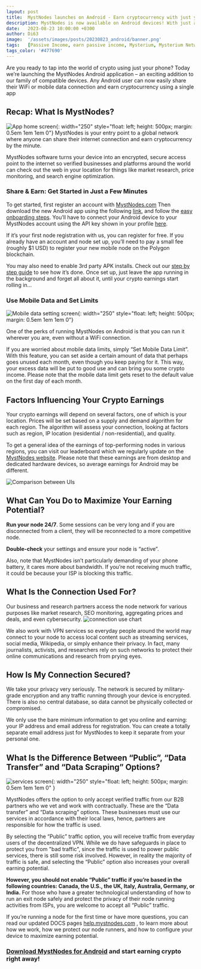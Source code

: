 ```yaml
---
layout: post
title:  MystNodes launches on Android - Earn cryptocurrency with just your phone
description: MystNodes is now available on Android devices! With just a few clicks you can easily turn your phone into an earnings machine. Find out more in our blog post!
date:   2023-08-23 10:00:00 +0300
author: Di63
image:  '/assets/images/posts/20230823_android/banner.png'
tags:   [Passive Income, earn passive income, Mysterium, Mysterium Network, MystNodes, Node Runner]
tags_color: '#477690'
---
```


Are you ready to tap into the world of crypto using just your phone?
Today we’re launching the MystNodes Android application – an exciting addition to our family of compatible devices.
Any Android user can now easily share their WiFi or mobile data connection and earn cryptocurrency using a single app

## Recap: What Is MystNodes? ##

![App home screen]({{site.baseurl}}/assets/images/posts/20230823_android/1.png){:  width="250" style="float: left; height: 500px; margin: 0.5em 1em 1em 0"}
MystNodes is your entry point to a global network where anyone can share their
internet connection and earn cryptocurrency by the minute.

MystNodes software turns your device into an encrypted, secure access point to the internet so verified businesses and platforms around the world can check out the web in your location for things like market research, price monitoring, and search engine optimization.

### Share & Earn: Get Started in Just a Few Minutes ###
To get started, first register an account with [MystNodes.com](https://mystnodes.com)
Then download the new Android app using the following [link](https://github.com/mysteriumnetwork/mysterium-mobile-provider/releases/latest/download/MystNodes_provider.apk), and follow the [easy onboarding steps](https://help.mystnodes.com/en/articles/8165874-getting-started-with-mystnodes-app). You’ll have to connect your Android device to your MystNodes account using the API key shown in your profile [here](https://mystnodes.com/me).

If it’s your first node registration with us, you can register for free. If you already have an account and node set up, you’ll need to pay a small fee (roughly $1 USD) to register your new mobile node on the Polygon blockchain.

You may also need to enable 3rd party APK installs. Check out our [step by step guide](https://help.mystnodes.com/en/articles/8165874-getting-started-with-mystnodes-app) to see how it’s done.
Once set up, just leave the app running in the background and forget all about it, until your crypto earnings start rolling in…

### Use Mobile Data and Set Limits ###

![Mobile data setting screen]({{site.baseurl}}/assets/images/posts/20230823_android/2.png){: width="250" style="float: left; height: 500px; margin: 0.5em 1em 1em 0"}

One of the perks of running MystNodes on Android 
is that you can run it wherever you are, even without a WiFi connection.

If you are worried about mobile data limits, simply “Set Mobile Data Limit”. With this feature, you can set aside a certain amount of data that perhaps goes unused each month, even though you keep paying for it. This way, your excess data will be put to good use and can bring you some crypto income.
Please note that the mobile data limit gets reset to the default value on the first day of each month.

## Factors Influencing Your Crypto Earnings ##

Your crypto earnings will depend on several factors, one of which is your location.
Prices will be set based on a supply and demand algorithm for each region. The algorithm will assess your connection, looking at factors such as region, IP location (residential / non-residential), and quality.

To get a general idea of the earnings of top-performing nodes in various regions, you can visit our leaderboard which we regularly update on the [MystNodes website](https://mystnodes.com/). Please note that these earnings are from desktop and dedicated hardware devices, so average earnings for Android may be different.

![Comparison between UIs]({{site.baseurl}}/assets/images/posts/20230823_android/3.png)

## What Can You Do to Maximize Your Earning Potential? ##

**Run your node 24/7**. Some sessions can be very long and if you are disconnected from a client, they will be reconnected to a more competitive node.

**Double-check** your settings and ensure your node is “active”.

Also, note that MystNodes isn’t particularly demanding of your phone battery, it cares more about bandwidth. If you’re not receiving much traffic, it could be because your ISP is blocking this traffic. 

## What Is the Connection Used For?

Our business and research partners access the node network for various purposes like market research, SEO monitoring, aggregating prices and deals, and even cybersecurity.
![connection use chart]({{site.baseurl}}/assets/images/posts/20230823_android/4.png)

We also work with VPN services so everyday people around the world may connect to your node to access local content such as streaming services, social media, Wikipedia, or simply enhance their privacy. In fact, many journalists, activists, and researchers rely on such networks to protect their online communications and research from prying eyes.

## How Is My Connection Secured? 

We take your privacy very seriously. The network is secured by military-grade encryption and any traffic running through your device is encrypted. There is also no central database, so data cannot be physically collected or compromised.

We only use the bare minimum information to get you online and earning: your IP address and email address for registration. You can create a totally separate email address just for MystNodes to keep it separate from your personal one.  

## What Is the Difference Between “Public”, “Data Transfer” and “Data Scraping” Options? 
![services screen]({{site.baseurl}}/assets/images/posts/20230823_android/5.png){: width="250" style="float: left; height: 500px; margin: 0.5em 1em 1em 0" }

MystNodes offers the option to only accept verified traffic from our B2B partners who we vet and work with contractually. These are the “Data transfer” and “Data scraping” options. These businesses must use our services in accordance with their local laws, hence, partners are responsible for how the traffic is used.

By selecting the “Public” traffic option, you will receive traffic from everyday users of the decentralized VPN. While we do have safeguards in place to protect you from "bad traffic", since the traffic is used to power public services, there is still some risk involved. However, in reality the majority of traffic is safe, and selecting the “Public” option also increases your overall earning potential.

**However, you should not enable “Public” traffic if you’re based in the following countries: Canada, the U.S., the UK, Italy, Australia, Germany, or India.** For those who have a greater technological understanding of how to run an exit node safely and protect the privacy of their node running activities from ISPs, you are welcome to accept all “Public” traffic.

If you’re running a node for the first time or have more questions, you can read our updated DOCS pages [help.mystnodes.com](https://help.mystnodes.com/) , to learn more about how we work, how we protect our node runners, and how to configure your device to maximize earning potential.

### [Download MystNodes for Android](https://mystnodes.com/onboarding/android) and start earning crypto right away! ###

[//]: # (Keeping this disabled for now)
[//]: # (![welcome screen]&#40;{{site.baseurl}}/assets/images/posts/20230823_android/6.png&#41;{: height="250" width="250" style="float: left; margin: 1em 1em 1em 0"})

